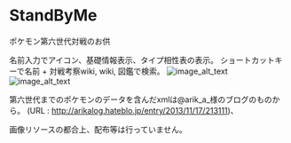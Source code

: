 # StandByMe
ポケモン第六世代対戦のお供


名前入力でアイコン、基礎情報表示、タイプ相性表の表示。
ショートカットキーで名前 + 対戦考察wiki, wiki, 図鑑で検索。
![image_alt_text](https://github.com/KingC100/StandByMe/blob/master/bosu.png?raw=true)
![image_alt_text](https://github.com/KingC100/StandByMe/blob/master/bbb.png?raw=true)

第六世代までのポケモンのデータを含んだxmlは@arik_a_様のブログのものから。
(URL : http://arikalog.hateblo.jp/entry/2013/11/17/213111)、

画像リソースの都合上、配布等は行っていません。